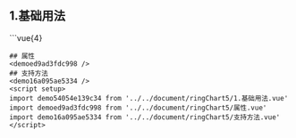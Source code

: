 ## 1.基础用法
<demo54054e139c34 />
```vue{4}
<template>
    <ring-chart-5 ref="chartRef" v-bind="chartOption"></ring-chart-5>
</template>

<script setup>
import { ref, onMounted } from 'vue';

const chartRef = ref();

const seriesData = [
    { value: 1048, name: '正常' },
    { value: 735, name: '故障' },
    { value: 580, name: '告警' },
    { value: 484, name: '离线' },
    { value: 123, name: '危险' }
];
// 组合配置项
const chartOption = {
    seriesData
};

onMounted(() => chartRef.value.renderChart());
</script>
<style lang="scss" scoped>
.zrx-chart {
    height: 664px;
    background-color: rgb(3, 43, 68);
}
</style>
```
## 属性
<demoed9ad3fdc998 />
## 支持方法
<demo16a095ae5334 />
<script setup>
import demo54054e139c34 from '../../document/ringChart5/1.基础用法.vue'
import demoed9ad3fdc998 from '../../document/ringChart5/属性.vue'
import demo16a095ae5334 from '../../document/ringChart5/支持方法.vue'
</script>